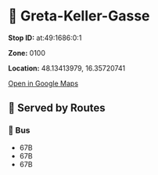 # 🚉 Greta-Keller-Gasse


**Stop ID:** at:49:1686:0:1

**Zone:** 0100

**Location:** 48.13413979, 16.35720741

[Open in Google Maps](https://www.google.com/maps?q=48.13413979,16.35720741)

## 🚆 Served by Routes

### 🚌 Bus
- 67B
- 67B
- 67B